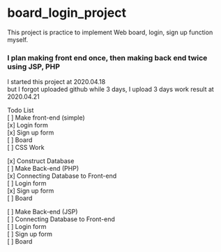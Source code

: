 # board_login_project  
This project is practice to implement Web board, login, sign up function myself.  
### I plan making front end once, then making back end twice using JSP, PHP ###  

I started this project at 2020.04.18  
but I forgot uploaded github while 3 days, I upload 3 days work result at 2020.04.21  
  
Todo List  
[ ] Make front-end (simple)  
  [x] Login form  
  [x] Sign up form  
  [ ] Board  
  [ ] CSS Work  
  
[x] Construct Database  
[ ] Make Back-end (PHP)  
  [x] Connecting Database to Front-end  
  [ ] Login form  
  [x] Sign up form  
  [ ] Board  
  
[ ] Make Back-end (JSP)  
  [ ] Connecting Database to Front-end  
  [ ] Login form  
  [ ] Sign up form  
  [ ] Board  
  
